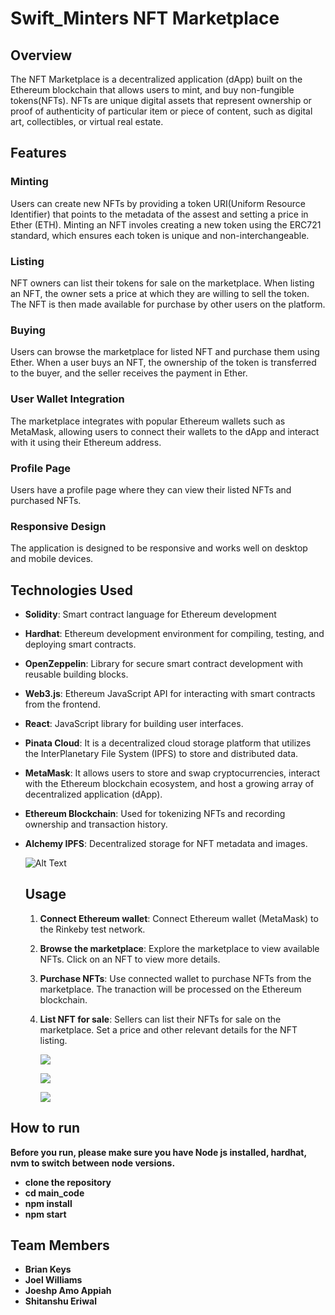 # Swift_Minters NFT Marketplace

## Overview
The NFT Marketplace is a decentralized application (dApp) built on the Ethereum blockchain that allows users to mint, and buy non-fungible tokens(NFTs). NFTs are unique digital assets that represent ownership or proof of authenticity of particular item or piece of content, such as digital art, collectibles, or virtual real estate.

## Features
### Minting
Users can create new NFTs by providing a token URI(Uniform Resource Identifier) that points to the metadata of the assest and setting a price in Ether (ETH). Minting an NFT involes creating a new token using the ERC721 standard, which ensures each token is unique and non-interchangeable.

### Listing
NFT owners can list their tokens for sale on the marketplace. When listing an NFT, the owner sets a price at which they are willing to sell the token. The NFT is then made available for purchase by other users on the platform.

### Buying
Users can browse the marketplace for listed NFT and purchase them using Ether. When a user buys an NFT, the ownership of the token is transferred to the buyer, and the seller receives the payment in Ether.

### User Wallet Integration
The marketplace integrates with popular Ethereum wallets such as MetaMask, allowing users to connect their wallets to the dApp and interact with it using their Ethereum address.

### Profile Page
Users have a profile page where they can view their listed NFTs and purchased NFTs.

### Responsive Design
The application is designed to be responsive and works well on desktop and mobile devices.

## Technologies Used
- **Solidity**: Smart contract language for Ethereum development
- **Hardhat**: Ethereum development environment for compiling, testing, and deploying smart contracts.
- **OpenZeppelin**: Library for secure smart contract development with reusable building blocks.
- **Web3.js**: Ethereum JavaScript API for interacting with smart contracts from the frontend.
- **React**: JavaScript library for building user interfaces.
- **Pinata Cloud**: It is a decentralized cloud storage platform that utilizes the InterPlanetary File System (IPFS) to store and distributed data.
- **MetaMask**: It allows users to store and swap cryptocurrencies, interact with the Ethereum blockchain ecosystem, and host a growing array of decentralized application (dApp).
- **Ethereum Blockchain**: Used for tokenizing NFTs and recording ownership and transaction history.
- **Alchemy IPFS**: Decentralized storage for NFT metadata and images.


   ![Alt Text](https://github.com/Kachiamo/Swift_Minters/blob/main/image.png)


  ## Usage
  1. **Connect Ethereum wallet**: Connect Ethereum wallet (MetaMask) to the Rinkeby test network.
  2. **Browse the marketplace**: Explore the marketplace to view available NFTs. Click on an NFT to view more details.
  3. **Purchase NFTs**: Use connected wallet to purchase NFTs from the marketplace. The tranaction will be processed on the Ethereum blockchain.
  4. **List NFT for sale**: Sellers can list their NFTs for sale on the marketplace. Set a price and other relevant details for the NFT listing.

 
     ![](https://github.com/Kachiamo/Swift_Minters/blob/main/screenshot_2024-02-28_183357.png)

     ![](https://github.com/Kachiamo/Swift_Minters/blob/main/screenshot_2024-02-28_183500.png)

     ![](https://github.com/Kachiamo/Swift_Minters/blob/main/screenshot_2024-02-28_183535.png)



##


## How to run
**Before you run, please make sure you have Node js installed, hardhat, nvm to switch between node versions.**
- **clone the repository**
- **cd main_code**
- **npm install**
- **npm start**
## Team Members
- **Brian Keys**
- **Joel Williams**
- **Joeshp Amo Appiah**
- **Shitanshu Eriwal**
